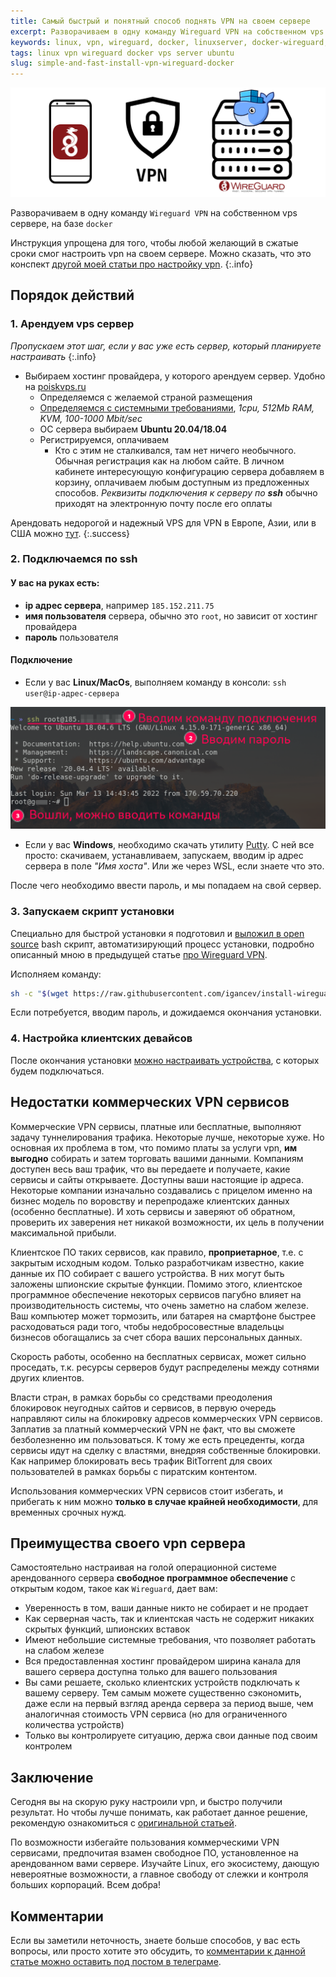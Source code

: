 ```yaml
---
title: Самый быстрый и понятный способ поднять VPN на своем сервере
excerpt: Разворачиваем в одну команду Wireguard VPN на собственном vps сервере, на базе docker
keywords: linux, vpn, wireguard, docker, linuxserver, docker-wireguard, linuxserver/docker-wireguard, vps, vds, server, ubuntu
tags: linux vpn wireguard docker vps server ubuntu
slug: simple-and-fast-install-vpn-wireguard-docker
---
```


![Иконка смартфона с wireguard, vpn, и иконка сервера с иконкой докера](/assets/articles/simple-and-fast-install-vpn-wireguard-docker/simple-fast-vpn-wireguard-docker.png)

Разворачиваем в одну команду `Wireguard VPN` на собственном vps сервере, на базе `docker`

<!--more-->

Инструкция упрощена для того, чтобы любой желающий в сжатые сроки
смог настроить vpn на своем сервере. Можно сказать, что это конспект 
[другой моей статьи про настройку vpn](/2021-02-21-vpn-wireguard-docker).
{:.info}

## Порядок действий

### 1. Арендуем vps сервер

*Пропускаем этот шаг, если у вас уже есть сервер, который планируете настраивать*
{:.info}

- Выбираем хостинг провайдера, у которого арендуем сервер. Удобно на [poiskvps.ru](https://poiskvps.ru)
  - Определяемся с желаемой страной размещения
  - [Определяемся с системными требованиями](/2021-02-21-vpn-wireguard-docker#%D0%BA%D1%80%D0%B8%D1%82%D0%B5%D1%80%D0%B8%D0%B8-%D0%B2%D1%8B%D0%B1%D0%BE%D1%80%D0%B0-vps-%D1%81%D0%B5%D1%80%D0%B2%D0%B5%D1%80%D0%B0),
    *1cpu, 512Mb RAM, KVM, 100-1000 Mbit/sec*
  - ОС сервера выбираем **Ubuntu 20.04/18.04**
  - Регистрируемся, оплачиваем
    - Кто с этим не сталкивался, там нет ничего необычного. Обычная регистрация как на любом сайте. В личном
      кабинете интересующую конфигурацию сервера добавляем в корзину, оплачиваем любым доступным из предложенных способов. 
      *Реквизиты подключения к серверу по **ssh*** обычно приходят на электронную почту после его оплаты

Арендовать недорогой и надежный VPS для VPN в Европе, Азии, или в США можно [тут](https://firstbyte.ru/?from=108250).
{:.success}

### 2. Подключаемся по ssh

#### У вас на руках есть:

- **ip адрес сервера**, например `185.152.211.75`
- **имя пользователя** сервера, обычно это `root`, но зависит от хостинг провайдера
- **пароль** пользователя

#### Подключение

- Если у вас **Linux/MacOs**, выполняем команду в консоли: `ssh user@ip-адрес-сервера`

![Консоль, подключение по ssh](/assets/articles/simple-and-fast-install-vpn-wireguard-docker/ssh-connect.png)

- Если у вас **Windows**, необходимо скачать утилиту [Putty](https://www.putty.org/). 
  С ней все просто: скачиваем, устанавливаем, запускаем, вводим ip адрес сервера в поле *"Имя хоста"*.
  Или же через WSL, если знаете что это.

После чего необходимо ввести пароль, и мы попадаем на свой сервер.

### 3. Запускаем скрипт установки

Специально для быстрой установки я подготовил
и [выложил в open source](https://github.com/igancev/install-wireguard-docker/blob/master/installVpn.sh)
bash скрипт, автоматизирующий процесс установки,
подробно описанный мною в предыдущей статье [про Wireguard VPN](/2021-02-21-vpn-wireguard-docker). 

Исполняем команду:

```bash
sh -c "$(wget https://raw.githubusercontent.com/igancev/install-wireguard-docker/master/installVpn.sh -O -)"
```

Если потребуется, вводим пароль, и дожидаемся окончания установки.

### 4. Настройка клиентских девайсов

После окончания установки [можно настраивать устройства](/2021-02-21-vpn-wireguard-docker#%D0%BD%D0%B0%D1%81%D1%82%D1%80%D0%BE%D0%B9%D0%BA%D0%B0-%D1%81%D0%BC%D0%B0%D1%80%D1%82%D1%84%D0%BE%D0%BD%D0%BE%D0%B2),
с которых будем подключаться.

## Недостатки коммерческих VPN сервисов

Коммерческие VPN сервисы, платные или бесплатные, выполняют задачу туннелирования трафика. Некоторые лучше,
некоторые хуже. Но основная их проблема в том, что помимо платы за услуги vpn, **им выгодно** собирать и затем торговать
вашими данными. Компаниям доступен весь ваш трафик, что вы передаете и получаете, какие сервисы и сайты открываете.
Доступны ваши настоящие ip адреса. Некоторые компании изначально создавались с прицелом именно на бизнес модель
по воровству и перепродаже клиентских данных (особенно бесплатные). И хоть сервисы и заверяют об обратном, проверить
их заверения нет никакой возможности, их цель в получении максимальной прибыли. 

Клиентское ПО таких сервисов, как правило, **проприетарное**, т.е. с закрытым исходным кодом. Только разработчикам известно, какие
данные их ПО собирает с вашего устройства. В них могут быть заложены шпионские скрытые функции. Помимо этого, клиентское
программное обеспечение некоторых сервисов пагубно влияет на производительность системы, что очень заметно на слабом железе. Ваш компьютер
может тормозить, или батарея на смартфоне быстрее расходоваться ради того, чтобы недобросовестные владельцы бизнесов
обогащались за счет сбора ваших персональных данных.

Скорость работы, особенно на бесплатных сервисах, может сильно проседать, т.к. ресурсы серверов будут распределены между
сотнями других клиентов.

Власти стран, в рамках борьбы со средствами преодоления блокировок неугодных сайтов и сервисов, в первую очередь
направляют силы на блокировку адресов коммерческих VPN сервисов. Заплатив за платный коммерческий VPN не факт, что
вы сможете безболезненно им пользоваться. К тому же есть прецеденты, когда сервисы идут на сделку с властями, внедряя
собственные блокировки. Как например блокировать весь трафик BitTorrent для своих пользователей в рамках борьбы с
пиратским контентом.

Использования коммерческих VPN сервисов стоит избегать, и прибегать к ним можно **только в случае крайней необходимости**,
для временных срочных нужд.

## Преимущества своего vpn сервера

Самостоятельно настраивая на голой операционной системе арендованного сервера **свободное программное обеспечение**
с открытым кодом, такое как `Wireguard`, дает вам:

- Уверенность в том, ваши данные никто не собирает и не продает
- Как серверная часть, так и клиентская часть не содержит никаких скрытых функций, шпионских вставок
- Имеют небольшие системные требования, что позволяет работать на слабом железе
- Вся предоставленная хостинг провайдером ширина канала для вашего сервера доступна только для вашего пользования
- Вы сами решаете, сколько клиентских устройств подключать к вашему серверу. Тем самым можете существенно сэкономить,
даже если на первый взгляд аренда сервера за период выше, чем аналогичная стоимость VPN сервиса (но для ограниченного
количества устройств)
- Только вы контролируете ситуацию, держа свои данные под своим контролем

## Заключение

Сегодня вы на скорую руку настроили vpn, и быстро получили результат. Но чтобы
лучше понимать, как работает данное решение, рекомендую ознакомиться с [оригинальной статьей](/2021-02-21-vpn-wireguard-docker).

По возможности избегайте пользования коммерческими VPN сервисами, предпочитая взамен свободное ПО, установленное
на арендованном вами сервере. Изучайте Linux, его экосистему, дающую невероятные возможности, а главное свободу
от слежки и контроля больших корпораций. Всем добра!

## Комментарии

Если вы заметили неточность, знаете больше способов, у вас есть вопросы, или просто хотите это обсудить,
то [комментарии к данной статье можно оставить под постом в телеграме](https://t.me/igancev_ru/13).
